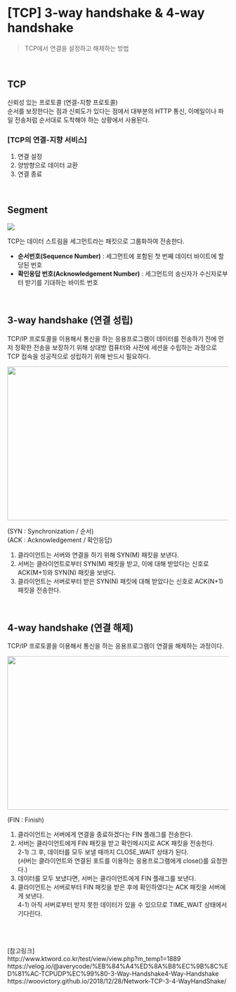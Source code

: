 # [TCP] 3-way handshake & 4-way handshake

> TCP에서 연결을 설정하고 해제하는 방법

<br>

## TCP
신뢰성 있는 프로토콜 (연결-지향 프로토콜)<br>
순서를 보장한다는 점과 신뢰도가 있다는 점에서 대부분의 HTTP 통신, 이메일이나 파일 전송처럼 순서대로 도착해야 하는 상황에서 사용된다.

### [TCP의 연결-지향 서비스]
1. 연결 설정
2. 양방향으로 데이터 교환
3. 연결 종료

<br>

## Segment

<img src="http://www.ktword.co.kr/img_data/1889_1.JPG"/>

TCP는 데이터 스트림을 세그먼트라는 패킷으로 그룹화하여 전송한다.
<br>
- **순서번호(Sequence Number)** : 세그먼트에 포함된 첫 번째 데이터 바이트에 할당된 번호
- **확인응답 번호(Acknowledgement Number)** : 세그먼트의 송신자가 수신자로부터 받기를 기대하는 바이트 번호

<br>

## 3-way handshake (연결 성립)
TCP/IP 프로토콜을 이용해서 통신을 하는 응용프로그램이 데이터를 전송하기 전에 먼저 정확한 전송을 보장하기 위해 상대방 컴퓨터와 사전에 세션을 수립하는 과정으로 TCP 접속을 성공적으로 성립하기 위해 반드시 필요하다.

<img src="https://woovictory.github.io/img/tcp_ip_3_way_handshake.png" width=600 height=350 />

(SYN : Synchronization / 순서)
<br>
(ACK : Acknowledgement / 확인응답)

1. 클라이언트는 서버와 연결을 하기 위해 SYN(M) 패킷을 보낸다. 
2. 서버는 클라이언트로부터 SYN(M) 패킷을 받고, 이에 대해 받았다는 신호로 ACK(M+1)와 SYN(N) 패킷을 보낸다.
3. 클라이언트는 서버로부터 받은 SYN(N) 패킷에 대해 받았다는 신호로 ACK(N+1) 패킷을 전송한다.

<br>

## 4-way handshake (연결 해제)
TCP/IP 프로토콜을 이용해서 통신을 하는 응용프로그램이 연결을 해제하는 과정이다.

<img src="https://woovictory.github.io/img/tcp_ip_4_way_handshake.png" width=600 height=350 />

(FIN : Finish)

1. 클라이언트는 서버에게 연결을 종료하겠다는 FIN 플래그를 전송한다.
2. 서버는 클라이언트에게 FIN 패킷을 받고 확인메시지로 ACK 패킷을 전송한다.<br>
   2-1) 그 후, 데이터를 모두 보낼 때까지 CLOSE_WAIT 상태가 된다.<br>
   (서버는 클라이언트와 연결된 포트를 이용하는 응용프로그램에게 close()를 요청한다.)
3. 데이터를 모두 보냈다면, 서버는 클라이언트에게 FIN 플래그를 보낸다.
4. 클라이언트는 서버로부터 FIN 패킷을 받은 후에 확인하였다는 ACK 패킷을 서버에게 보낸다.<br>
   4-1) 아직 서버로부터 받지 못한 데이터가 있을 수 있으므로 TIME_WAIT 상태에서 기다린다.

<br>
<br>
<br>
[참고링크]
<br>
http://www.ktword.co.kr/test/view/view.php?m_temp1=1889
https://velog.io/@averycode/%EB%84%A4%ED%8A%B8%EC%9B%8C%ED%81%AC-TCPUDP%EC%99%80-3-Way-Handshake4-Way-Handshake
https://woovictory.github.io/2018/12/28/Network-TCP-3-4-WayHandShake/
